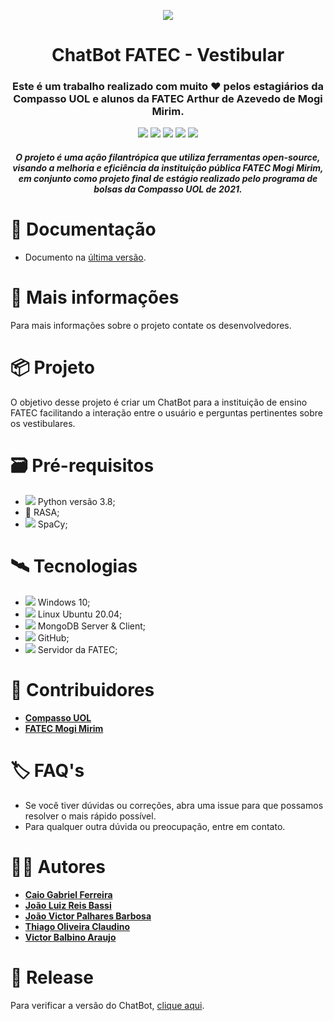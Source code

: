 <p align="center"><img src = "https://blog.brq.com/wp-content/uploads/2020/10/1.png"></p>

<h1 align="center">ChatBot FATEC - Vestibular</h1>

<h3 align="center">
Este é um trabalho realizado com muito ❤️ pelos estagiários da Compasso UOL e alunos da FATEC Arthur de Azevedo de Mogi Mirim.
</h3>

<p align="center">
<img src = https://img.shields.io/badge/RASA-Chatbot-blueviolet>
<img src = https://img.shields.io/badge/NLP-Machine%20learning-blue>
<img src = https://img.shields.io/badge/SpaCy-PT--BR-red>
<img src = https://img.shields.io/badge/Inteligência_Artificial-Tecnologia-brightgreen>
<img src = https://img.shields.io/badge/Python-Linguagem%20-yellow>
</p>

<h4 align="center">
  <i>
    O projeto é uma ação filantrópica que utiliza ferramentas open-source, visando a melhoria e eficiência da instituição pública FATEC Mogi Mirim, em conjunto como projeto final de estágio realizado pelo programa de bolsas da Compasso UOL de 2021.
  </i>
</h4>


# 📖 Documentação
- Documento na [última versão](https://google.com.br).

# 💬 Mais informações

Para mais informações sobre o projeto contate os desenvolvedores.

# 📦 Projeto
O objetivo desse projeto é criar um ChatBot para a instituição de ensino FATEC facilitando a interação entre o usuário e perguntas pertinentes sobre os vestibulares. 

# 🗃 Pré-requisitos
- <img src="https://img.icons8.com/color/16/000000/python.png"/> Python versão 3.8;
- 🤖 RASA;
- <img src="https://img.icons8.com/color/16/000000/agree-.png"/> SpaCy; 

# 🛰 Tecnologias
- <img src="https://img.icons8.com/color/16/000000/windows-client.png"/> Windows 10;
- <img src="https://img.icons8.com/color/16/000000/linux.png"/> Linux Ubuntu 20.04;
- <img src="https://img.icons8.com/color/16/000000/mongodb.png"/> MongoDB Server & Client;
- <img src="https://img.icons8.com/ios-filled/16/000000/github.png"/> GitHub;
- <img src="https://img.icons8.com/ios/16/000000/server.png"/> Servidor da FATEC;

# 🎒 Contribuidores

- <b>[Compasso UOL](https://compassouol.com/)</b>
- <b>[FATEC Mogi Mirim](http://fatecmm.edu.br/)</b>

# 🏷 FAQ's

- Se você tiver dúvidas ou correções, abra uma issue para que possamos resolver o mais rápido possível.
- Para qualquer outra dúvida ou preocupação, entre em contato.

# 👨‍💻 Autores
- <b>[Caio Gabriel Ferreira](https://www.linkedin.com/in/caio-gferreira/)</b>
- <b>[João Luiz Reis Bassi](https://www.linkedin.com/in/joão-bassi-6921821b1/)</b>
- <b>[João Victor Palhares Barbosa](https://www.linkedin.com/in/vicpb/)</b>
- <b>[Thiago Oliveira Claudino](https://www.linkedin.com/in/thiago-oliveira-271901100/)</b>
- <b>[Victor Balbino Araujo](https://www.linkedin.com/in/victor-balbino-156b81208/)</b>

# 🛒 Release

Para verificar a versão do ChatBot, [clique aqui](https://github.com/vicpb/rasa-chatbot-sample/releases).
